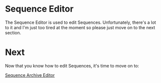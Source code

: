 # Sequence Editor
The Sequence Editor is used to edit Sequences. Unfortunately, there's a lot to it and I'm just too tired at the moment so please just move on to the next section.

# Next
Now that you know how to edit Sequences, it's time to move on to:

[Sequence Archive Editor](sequenceArchiveEditor.md)
